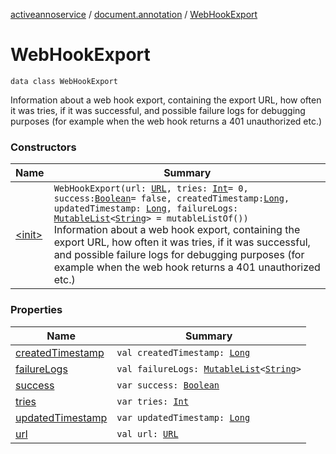[activeannoservice](../../index.md) / [document.annotation](../index.md) / [WebHookExport](./index.md)

# WebHookExport

`data class WebHookExport`

Information about a web hook export, containing the export URL, how often it was tries, if it was successful,
and possible failure logs for debugging purposes (for example when the web hook returns a 401 unauthorized etc.)

### Constructors

| Name | Summary |
|---|---|
| [&lt;init&gt;](-init-.md) | `WebHookExport(url: `[`URL`](https://docs.oracle.com/javase/6/docs/api/java/net/URL.html)`, tries: `[`Int`](https://kotlinlang.org/api/latest/jvm/stdlib/kotlin/-int/index.html)` = 0, success: `[`Boolean`](https://kotlinlang.org/api/latest/jvm/stdlib/kotlin/-boolean/index.html)` = false, createdTimestamp: `[`Long`](https://kotlinlang.org/api/latest/jvm/stdlib/kotlin/-long/index.html)`, updatedTimestamp: `[`Long`](https://kotlinlang.org/api/latest/jvm/stdlib/kotlin/-long/index.html)`, failureLogs: `[`MutableList`](https://kotlinlang.org/api/latest/jvm/stdlib/kotlin.collections/-mutable-list/index.html)`<`[`String`](https://kotlinlang.org/api/latest/jvm/stdlib/kotlin/-string/index.html)`> = mutableListOf())`<br>Information about a web hook export, containing the export URL, how often it was tries, if it was successful, and possible failure logs for debugging purposes (for example when the web hook returns a 401 unauthorized etc.) |

### Properties

| Name | Summary |
|---|---|
| [createdTimestamp](created-timestamp.md) | `val createdTimestamp: `[`Long`](https://kotlinlang.org/api/latest/jvm/stdlib/kotlin/-long/index.html) |
| [failureLogs](failure-logs.md) | `val failureLogs: `[`MutableList`](https://kotlinlang.org/api/latest/jvm/stdlib/kotlin.collections/-mutable-list/index.html)`<`[`String`](https://kotlinlang.org/api/latest/jvm/stdlib/kotlin/-string/index.html)`>` |
| [success](success.md) | `var success: `[`Boolean`](https://kotlinlang.org/api/latest/jvm/stdlib/kotlin/-boolean/index.html) |
| [tries](tries.md) | `var tries: `[`Int`](https://kotlinlang.org/api/latest/jvm/stdlib/kotlin/-int/index.html) |
| [updatedTimestamp](updated-timestamp.md) | `var updatedTimestamp: `[`Long`](https://kotlinlang.org/api/latest/jvm/stdlib/kotlin/-long/index.html) |
| [url](url.md) | `val url: `[`URL`](https://docs.oracle.com/javase/6/docs/api/java/net/URL.html) |
